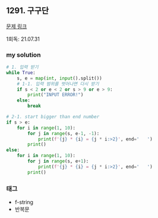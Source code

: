 ## 1291. 구구단

[문제 링크](http://www.jungol.co.kr/bbs/board.php?bo_table=pbank&wr_id=574&sca=2010)

1회독: 21.07.31



### my solution

```python
# 1. 입력 받기
while True:
    s, e = map(int, input().split())
    # 1-1. 입력 범위를 벗어나면 다시 받기
    if s < 2 or e < 2 or s > 9 or e > 9:
        print("INPUT ERROR!")
    else:
        break

# 2-1. start bigger than end number
if s > e:
    for i in range(1, 10):
        for j in range(s, e-1, -1):
            print(f'{j} * {i} = {j * i:>2}', end='   ')
        print()
else:
    for i in range(1, 10):
        for j in range(s, e+1):
            print(f'{j} * {i} = {j * i:>2}', end='   ')
        print()
```



### 태그

- f-string
- 반복문